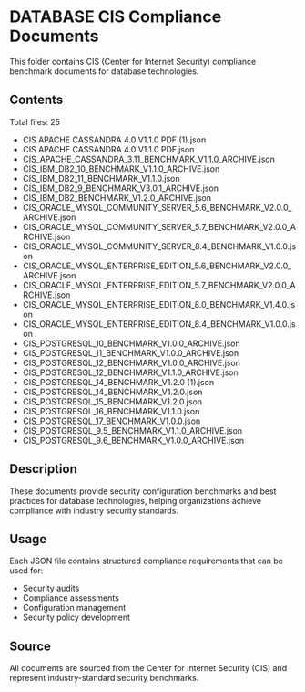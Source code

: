 # DATABASE CIS Compliance Documents

This folder contains CIS (Center for Internet Security) compliance benchmark documents for database technologies.

## Contents

Total files: 25

- CIS APACHE CASSANDRA 4.0 V1.1.0 PDF (1).json
- CIS APACHE CASSANDRA 4.0 V1.1.0 PDF.json
- CIS_APACHE_CASSANDRA_3.11_BENCHMARK_V1.1.0_ARCHIVE.json
- CIS_IBM_DB2_10_BENCHMARK_V1.1.0_ARCHIVE.json
- CIS_IBM_DB2_11_BENCHMARK_V1.1.0.json
- CIS_IBM_DB2_9_BENCHMARK_V3.0.1_ARCHIVE.json
- CIS_IBM_DB2_BENCHMARK_V1.2.0_ARCHIVE.json
- CIS_ORACLE_MYSQL_COMMUNITY_SERVER_5.6_BENCHMARK_V2.0.0_ARCHIVE.json
- CIS_ORACLE_MYSQL_COMMUNITY_SERVER_5.7_BENCHMARK_V2.0.0_ARCHIVE.json
- CIS_ORACLE_MYSQL_COMMUNITY_SERVER_8.4_BENCHMARK_V1.0.0.json
- CIS_ORACLE_MYSQL_ENTERPRISE_EDITION_5.6_BENCHMARK_V2.0.0_ARCHIVE.json
- CIS_ORACLE_MYSQL_ENTERPRISE_EDITION_5.7_BENCHMARK_V2.0.0_ARCHIVE.json
- CIS_ORACLE_MYSQL_ENTERPRISE_EDITION_8.0_BENCHMARK_V1.4.0.json
- CIS_ORACLE_MYSQL_ENTERPRISE_EDITION_8.4_BENCHMARK_V1.0.0.json
- CIS_POSTGRESQL_10_BENCHMARK_V1.0.0_ARCHIVE.json
- CIS_POSTGRESQL_11_BENCHMARK_V1.0.0_ARCHIVE.json
- CIS_POSTGRESQL_12_BENCHMARK_V1.0.0_ARCHIVE.json
- CIS_POSTGRESQL_12_BENCHMARK_V1.1.0_ARCHIVE.json
- CIS_POSTGRESQL_14_BENCHMARK_V1.2.0 (1).json
- CIS_POSTGRESQL_14_BENCHMARK_V1.2.0.json
- CIS_POSTGRESQL_15_BENCHMARK_V1.2.0.json
- CIS_POSTGRESQL_16_BENCHMARK_V1.1.0.json
- CIS_POSTGRESQL_17_BENCHMARK_V1.0.0.json
- CIS_POSTGRESQL_9.5_BENCHMARK_V1.1.0_ARCHIVE.json
- CIS_POSTGRESQL_9.6_BENCHMARK_V1.0.0_ARCHIVE.json


## Description

These documents provide security configuration benchmarks and best practices for database technologies, helping organizations achieve compliance with industry security standards.

## Usage

Each JSON file contains structured compliance requirements that can be used for:
- Security audits
- Compliance assessments  
- Configuration management
- Security policy development

## Source

All documents are sourced from the Center for Internet Security (CIS) and represent industry-standard security benchmarks.
